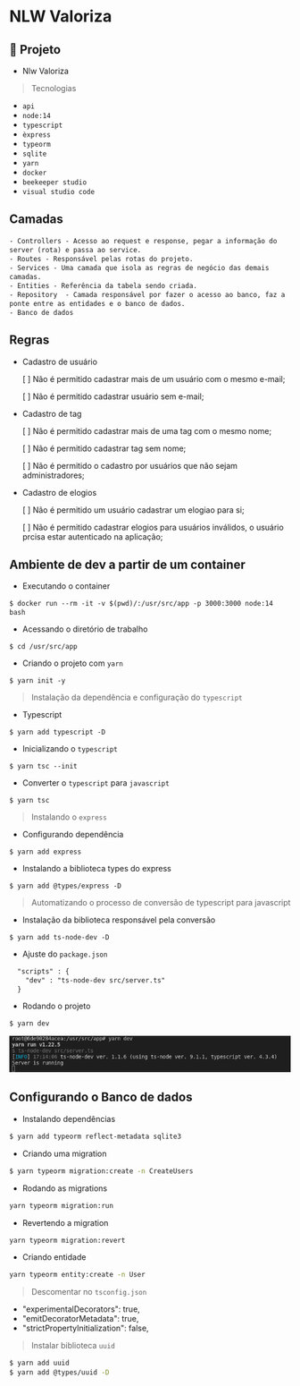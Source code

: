 # NLW Valoriza

## 🌱 Projeto

- Nlw Valoriza

> Tecnologias

- `api`
- `node:14`
- `typescript`
- `èxpress`
- `typeorm`
- `sqlite`
- `yarn`
- `docker`
- `beekeeper studio`
- `visual studio code`

## Camadas
```console
- Controllers - Acesso ao request e response, pegar a informação do server (rota) e passa ao service.
- Routes - Responsável pelas rotas do projeto.
- Services - Uma camada que isola as regras de negócio das demais camadas.
- Entities - Referência da tabela sendo criada.
- Repository  - Camada responsável por fazer o acesso ao banco, faz a ponte entre as entidades e o banco de dados.
- Banco de dados 
```

## Regras

- Cadastro de usuário

    [ ] Não é permitido cadastrar mais de um usuário com o mesmo e-mail;

    [ ] Não é permitido cadastrar usuário sem e-mail;


- Cadastro de tag

    [ ] Não é permitido cadastrar mais de uma tag com o mesmo nome;

    [ ] Não é permitido cadastrar tag sem nome;

    [ ] Não é permitido o cadastro por usuários que não sejam administradores;


- Cadastro de elogios

    [ ] Não é permitido um usuário cadastrar um elogiao para si;

    [ ] Não é permitido cadastrar elogios para usuários inválidos, o usuário prcisa estar autenticado na aplicação;


## Ambiente de dev a partir de um container

- Executando o container

```console
$ docker run --rm -it -v $(pwd)/:/usr/src/app -p 3000:3000 node:14 bash
```

- Acessando o diretório de trabalho

```console
$ cd /usr/src/app
```

- Criando o projeto com `yarn`

```console
$ yarn init -y
```

> Instalação da dependência e configuração do `typescript`

- Typescript

```console
$ yarn add typescript -D
```

- Inicializando o `typescript`

```console
$ yarn tsc --init
```

- Converter o `typescript` para `javascript`

```console
$ yarn tsc
```

> Instalando o `express`

- Configurando dependência

```console
$ yarn add express
```

- Instalando a biblioteca types do express

```console
$ yarn add @types/express -D
```

> Automatizando o processo de conversão de typescript para javascript

- Instalação da biblioteca responsável pela conversão

```console
$ yarn add ts-node-dev -D
```

- Ajuste do `package.json`

```console
  "scripts" : {
    "dev" : "ts-node-dev src/server.ts"
  }
```

- Rodando o projeto

```bash
$ yarn dev
```

![](./images/ts-node-dev.png)

## Configurando o Banco de dados

- Instalando dependências

```bash
$ yarn add typeorm reflect-metadata sqlite3
```

- Criando uma migration
```bash
$ yarn typeorm migration:create -n CreateUsers
```

- Rodando as migrations
```bash
yarn typeorm migration:run
```

- Revertendo a migration
```bash
yarn typeorm migration:revert
```

- Criando entidade

```bash
yarn typeorm entity:create -n User
```

> Descomentar no `tsconfig.json`

  -  "experimentalDecorators": true,              
  -  "emitDecoratorMetadata": true,               
  -  "strictPropertyInitialization": false,

> Instalar biblioteca `uuid`
```bash
$ yarn add uuid
$ yarn add @types/uuid -D
```



